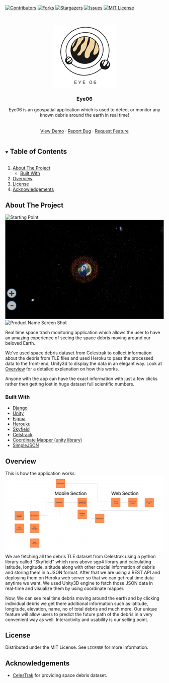 <!--
*** Thanks for checking out the Best-README-Template. If you have a suggestion
*** that would make this better, please fork the repo and create a pull request
*** or simply open an issue with the tag "enhancement".
*** Thanks again! Now go create something AMAZING! :D
***
***
***
*** To avoid retyping too much info. Do a search and replace for the following:
*** mamuncseru, 313, twitter_handle, shanto4045@gmail.com, 313, 313 is an geospatial application which is used to detect or monitor any known debris around the earth in real time 
-->



<!-- PROJECT SHIELDS -->
<!--
*** I'm using markdown "reference style" links for readability.
*** Reference links are enclosed in brackets [ ] instead of parentheses ( ).
*** See the bottom of this document for the declaration of the reference variables
*** for contributors-url, forks-url, etc. This is an optional, concise syntax you may use.
*** https://www.markdownguide.org/basic-syntax/#reference-style-links
-->
[![Contributors][contributors-shield]][contributors-url]
[![Forks][forks-shield]][forks-url]
[![Stargazers][stars-shield]][stars-url]
[![Issues][issues-shield]][issues-url]
[![MIT License][license-shield]][license-url]




<!-- PROJECT LOGO -->
<br />
<p align="center">
  <a href="https://github.com/mamuncseru/313">
    <img src="images/logo.png" alt="Logo" width="200" height="200">
  </a>

  <h3 align="center">Eye06</h3>

  <p align="center">
    Eye06 is an geospatial application which is used to detect or monitor any known debris around the earth in real time!
    <br />
    <a href="https://github.com/mamuncseru/313">
    <br />
    <br />
    <a href="https://github.com/mamuncseru/313">View Demo</a>
    ·
    <a href="https://github.com/mamuncseru/313/issues">Report Bug</a>
    ·
    <a href="https://github.com/mamuncseru/313/issues">Request Feature</a>
  </p>
</p>



<!-- TABLE OF CONTENTS -->
<details open="open">
  <summary><h2 style="display: inline-block">Table of Contents</h2></summary>
  <ol>
    <li>
      <a href="#about-the-project">About The Project</a>
      <ul>
        <li><a href="#built-with">Built With</a></li>
      </ul>
    </li>
    <li><a href="#overview">Overview</a></li>
    <li><a href="#license">License</a></li>
    <li><a href="#acknowledgements">Acknowledgements</a></li>
  </ol>
</details>



<!-- ABOUT THE PROJECT -->
## About The Project

![Starting Point](/images/starting%20point.png)
![Debris Visuals](/images/debri%20visuals.png)
![Product Name Screen Shot](/images/future%20path%20predictin.png)


Real time space trash monitoring application which allows the user to have an amazing experience of seeing the space debris moving around our beloved Earth.

We've used space debris dataset from Celestrak to collect information about the debris from TLE files and used Heroku to pass the processed data to the front-end, Unity3d to display the data in an elegant way. Look at <a href="#overview">Overview</a> for a detailed explanation on how this works.

Anyone with the app can have the exact information with just a few clicks rather then getting lost in huge dataset full scientific numbers.


### Built With

* [Django](https://www.djangoproject.com)
* [Unity](https://unity.com)
* [Figma](https://www.figma.com)
* [Herouku](https://www.heroku.com)
* [Skyfield](https://rhodesmill.org/skyfield/)
* [Celstrack](https://celestrak.com)
* [Coordinate Mapper (unity library)](https://assetstore.unity.com/packages/templates/systems/coordinate-mapper-177904)
* [SimpleJSON](https://github.com/HenrikPoulsen/SimpleJSON)



<!-- OVERVIEW-->
## Overview
This is how the application works:
![overview](images/overview.png)
We are fetching all the debris TLE dataset from Celestrak using a python library called "Skyfield" which runs above sgp4 library and calculating latitude, longitude, altitude along with other crucial information of debris and storing them in a JSON format. After that we are using a REST API and deploying them on Heroku web server so that we can get real time data anytime we want. We used Unity3D engine to fetch those JSON data in real-time and visualize them by using coordinate mapper.

Now, We can see real time debris moving around the earth and by clicking individual debris we get there additional information such as latitude, longitude, elevation, name, no of total debris and much more. Our unique feature will allow users to predict the future path of the debris in a very convenient way as well. Interactivity and usability is our selling point.


<!-- LICENSE -->
## License

Distributed under the MIT License. See `LICENSE` for more information.


<!-- ACKNOWLEDGEMENTS -->
## Acknowledgements

* [CelesTrak](https://celestrak.com) for providing space debris dataset.





<!-- MARKDOWN LINKS & IMAGES -->
<!-- https://www.markdownguide.org/basic-syntax/#reference-style-links -->
[contributors-shield]: https://img.shields.io/github/contributors/mamuncseru/313.svg?style=for-the-badge
[contributors-url]: https://github.com/mamuncseru/313/graphs/contributors
[forks-shield]: https://img.shields.io/github/forks/mamuncseru/313.svg?style=for-the-badge
[forks-url]: https://github.com/mamuncseru/313/network/members
[stars-shield]: https://img.shields.io/github/stars/mamuncseru/313.svg?style=for-the-badge
[stars-url]: https://github.com/mamuncseru/313/stargazers
[issues-shield]: https://img.shields.io/github/issues/mamuncseru/313.svg?style=for-the-badge
[issues-url]: https://github.com/mamuncseru/313/issues
[license-shield]: https://img.shields.io/github/license/mamuncseru/313.svg?style=for-the-badge
[license-url]: https://github.com/mamuncseru/313/blob/master/LICENSE
[linkedin-shield]: https://img.shields.io/badge/-LinkedIn-black.svg?style=for-the-badge&logo=linkedin&colorB=555
[linkedin-url]: https://linkedin.com/in/mamuncseru
